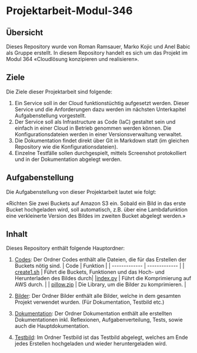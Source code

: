 # Projektarbeit-Modul-346

## Übersicht 
Dieses Repository wurde von Roman Ramsauer, Marko Kojic und Anel Babic als Gruppe erstellt.
In diesem Repository handelt es sich um das Projekt im Modul 364 «Cloudlösung konzipieren und realisieren».


## Ziele 
Die Ziele dieser Projektarbeit sind folgende:

1. Ein Service soll in der Cloud funktionstüchtig aufgesetzt werden. Dieser Service und die Anforderungen dazu werden im nächsten Unterkapitel Aufgabenstellung vorgestellt. 
2. Der Service soll als Infrastructure as Code (IaC) gestaltet sein und einfach in einer Cloud in Betrieb genommen werden können. Die Konfigurationsdateien werden in einer Versionsverwaltung verwaltet. 
3. Die Dokumentation findet direkt über Git in Markdown statt (im gleichen Repository wie die Konfigurationsdateien). 
4. Einzelne Testfälle sollen durchgespielt, mittels Screenshot protokolliert und in der Dokumentation abgelegt werden. 

## Aufgabenstellung 
Die Aufgabenstellung von dieser Projektarbeit lautet wie folgt:

«Richten Sie zwei Buckets auf Amazon S3 ein.
Sobald ein Bild in das erste Bucket hochgeladen wird, soll automatisch, z.B. über eine Lambdafunktion eine verkleinerte Version des Bildes im zweiten Bucket abgelegt werden.»

## Inhalt
Dieses Repository enthält folgende Hauptordner:

1.	[Codes](https://github.com/markokokoko/ProjektM346/tree/main/Codes): Der Ordner Codes enthält alle Dateien, die für das Erstellen der Buckets nötig sind.
    | Code | Funktion |
  	| ------------- | ------------- |
  	| [create1.sh](https://github.com/markokokoko/ProjektM346/blob/main/Codes/create1.sh ) | Führt die Buckets, Funktionen und das Hoch- und Herunterladen des Bildes durch| 
    |[index.py](https://github.com/markokokoko/ProjektM346/blob/main/Codes/index.py ) | Führt die Komprimierung auf AWS durch. | 
    | [pillow.zip](https://github.com/markokokoko/ProjektM346/blob/main/Codes/pillow.zip ) | Die Library, um die Bilder zu komprimieren. | 
  
    
3. 	[Bilder](https://github.com/markokokoko/ProjektM346/tree/main/Bilder): Der Ordner Bilder enthält alle Bilder, welche in dem gesamten Projekt verwendet wurden. (Für Dokumentation, Testbild etc.)
4.	[Dokumentation](https://github.com/markokokoko/ProjektM346/blob/main/Dokumentation/Hauptdokumentation.md): Der Ordner Dokumentation enthält alle erstellten Dokumentationen inkl. Reflexionen, Aufgabenverteilung, Tests, sowie auch die Hauptdokumentation.
5.	[Testbild](https://github.com/markokokoko/ProjektM346/tree/main/Testbild): Im Ordner Testbild ist das Testbild abgelegt, welches am Ende jedes Erstellen hochgeladen und wieder heruntergeladen wird.



